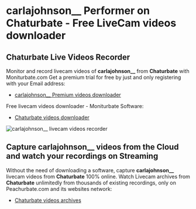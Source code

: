 # carlajohnson__ Performer on Chaturbate - Free LiveCam videos downloader

## Chaturbate Live Videos Recorder

Monitor and record livecam videos of **carlajohnson__** from **Chaturbate** with Moniturbate.com
Get a premium trial for free by just and only registering with your Email address:
* [carlajohnson__ Premium videos downloader](https://moniturbate.com/request-demo-licence-key.html)

Free livecam videos downloader - Moniturbate Software:
* [Chaturbate videos downloader](https://moniturbate.com/moniturbate-download-software.html)

![carlajohnson__ livecam videos recorder](https://peachurnet.com/templates/moniturbate-software.png)


## Capture carlajohnson__ videos from the Cloud and watch your recordings on Streaming

Without the need of downloading a software, capture **carlajohnson__** livecam videos from **Chaturbate** 100% online.
Watch Livecam archives from **Chaturbate** unlimitedly from thousands of existing recordings, only on Peachurbate.com and its websites network:
* [Chaturbate videos archives](https://peachurnet.com/)